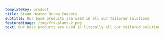 ```yaml
---
templateKey: product
title: Steam Heated Screw Cookers
subtitle: Our base products are used in all our tailored solutions
featuredimage: /img/frs-plant-2.png
text: Our base products are used in literally all our tailored solutions
---
```


